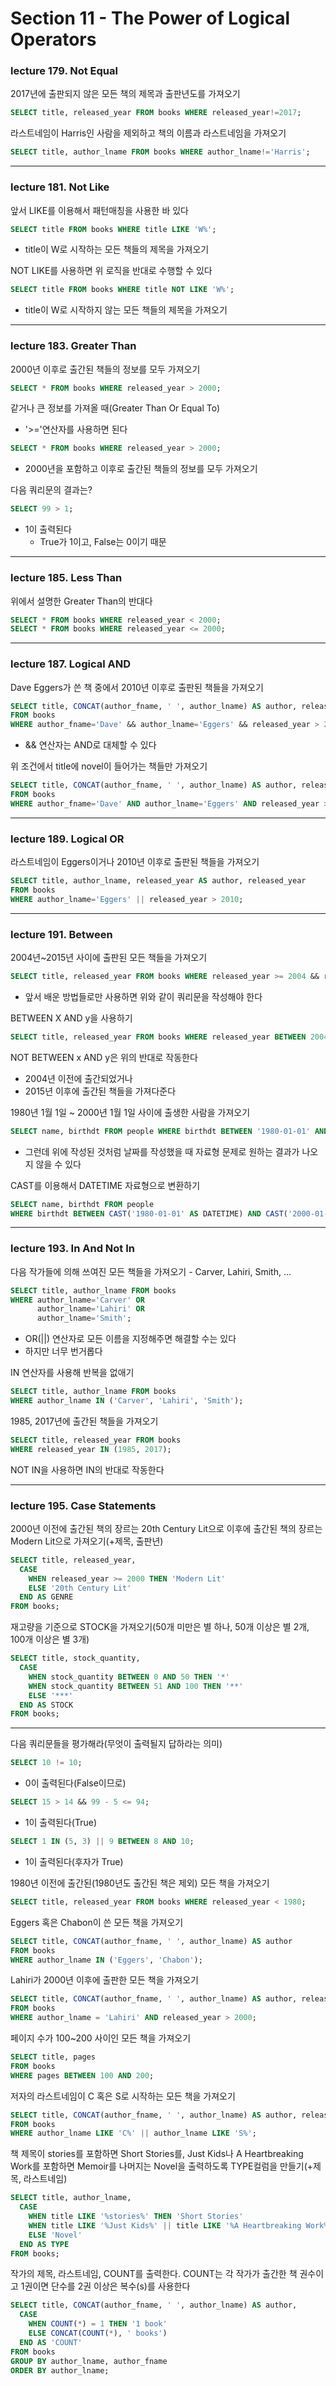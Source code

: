 # Section 11 - The Power of Logical Operators

### lecture 179. Not Equal

2017년에 출판되지 않은 모든 책의 제목과 출판년도를 가져오기
```sql
SELECT title, released_year FROM books WHERE released_year!=2017;
```

라스트네임이 Harris인 사람을 제외하고 책의 이름과 라스트네임을 가져오기
```sql
SELECT title, author_lname FROM books WHERE author_lname!='Harris';
```

---

### lecture 181. Not Like

앞서 LIKE를 이용해서 패턴매칭을 사용한 바 있다
```sql
SELECT title FROM books WHERE title LIKE 'W%';
```
* title이 W로 시작하는 모든 책들의 제목을 가져오기

NOT LIKE를 사용하면 위 로직을 반대로 수행할 수 있다
```sql
SELECT title FROM books WHERE title NOT LIKE 'W%';
```
* title이 W로 시작하지 않는 모든 책들의 제목을 가져오기

---

### lecture 183. Greater Than

2000년 이후로 출간된 책들의 정보를 모두 가져오기
```sql
SELECT * FROM books WHERE released_year > 2000;
```

같거나 큰 정보를 가져올 때(Greater Than Or Equal To)
* '>='연산자를 사용하면 된다
```sql
SELECT * FROM books WHERE released_year > 2000;
```
* 2000년을 포함하고 이후로 출간된 책들의 정보를 모두 가져오기

다음 쿼리문의 결과는?
```sql
SELECT 99 > 1;
```
* 1이 출력된다
  - True가 1이고, False는 0이기 때문

---

### lecture 185. Less Than

위에서 설명한 Greater Than의 반대다
```sql
SELECT * FROM books WHERE released_year < 2000;
SELECT * FROM books WHERE released_year <= 2000;
```

---

### lecture 187. Logical AND

Dave Eggers가 쓴 책 중에서 2010년 이후로 출판된 책들을 가져오기
```sql
SELECT title, CONCAT(author_fname, ' ', author_lname) AS author, released_year
FROM books
WHERE author_fname='Dave' && author_lname='Eggers' && released_year > 2010;
```
* && 연산자는 AND로 대체할 수 있다

위 조건에서 title에 novel이 들어가는 책들만 가져오기
```sql
SELECT title, CONCAT(author_fname, ' ', author_lname) AS author, released_year
FROM books
WHERE author_fname='Dave' AND author_lname='Eggers' AND released_year > 2010 AND title LIKE '%novel%';
```

---

### lecture 189. Logical OR

라스트네임이 Eggers이거나 2010년 이후로 출판된 책들을 가져오기
```sql
SELECT title, author_lname, released_year AS author, released_year
FROM books
WHERE author_lname='Eggers' || released_year > 2010;
```

---

### lecture 191. Between

2004년~2015년 사이에 출판된 모든 책들을 가져오기
```sql
SELECT title, released_year FROM books WHERE released_year >= 2004 && released_year <= 2015;
```
* 앞서 배운 방법들로만 사용하면 위와 같이 쿼리문을 작성해야 한다

BETWEEN X AND y을 사용하기
```sql
SELECT title, released_year FROM books WHERE released_year BETWEEN 2004 AND 2015;
```

NOT BETWEEN x AND y은 위의 반대로 작동한다
* 2004년 이전에 출간되었거나
* 2015년 이후에 출간된 책들을 가져다준다

1980년 1월 1일 ~ 2000년 1월 1일 사이에 출생한 사람을 가져오기
```sql
SELECT name, birthdt FROM people WHERE birthdt BETWEEN '1980-01-01' AND '2000-01-01';
```
* 그런데 위에 작성된 것처럼 날짜를 작성했을 때 자료형 문제로 원하는 결과가 나오지 않을 수 있다

CAST를 이용해서 DATETIME 자료형으로 변환하기
```sql
SELECT name, birthdt FROM people 
WHERE birthdt BETWEEN CAST('1980-01-01' AS DATETIME) AND CAST('2000-01-01' AS DATETIME);
```

---

### lecture 193. In And Not In

다음 작가들에 의해 쓰여진 모든 책들을 가져오기 - Carver, Lahiri, Smith, ...
```sql
SELECT title, author_lname FROM books 
WHERE author_lname='Carver' OR
      author_lname='Lahiri' OR
      author_lname='Smith';
```
* OR(||) 연산자로 모든 이름을 지정해주면 해결할 수는 있다
* 하지만 너무 번거롭다

IN 연산자를 사용해 반복을 없애기
```sql
SELECT title, author_lname FROM books
WHERE author_lname IN ('Carver', 'Lahiri', 'Smith');
```

1985, 2017년에 출간된 책들을 가져오기
```sql
SELECT title, released_year FROM books
WHERE released_year IN (1985, 2017);
```

NOT IN을 사용하면 IN의 반대로 작동한다

---

### lecture 195. Case Statements

2000년 이전에 출간된 책의 장르는 20th Century Lit으로 이후에 출간된 책의 장르는 Modern Lit으로 가져오기(+제목, 출판년)
```sql
SELECT title, released_year, 
  CASE
    WHEN released_year >= 2000 THEN 'Modern Lit'
    ELSE '20th Century Lit' 
  END AS GENRE
FROM books;
```

재고량을 기준으로 STOCK을 가져오기(50개 미만은 별 하나, 50개 이상은 별 2개, 100개 이상은 별 3개)
```sql
SELECT title, stock_quantity,
  CASE
    WHEN stock_quantity BETWEEN 0 AND 50 THEN '*'
    WHEN stock_quantity BETWEEN 51 AND 100 THEN '**'
    ELSE '***'
  END AS STOCK
FROM books;
```

---

다음 쿼리문들을 평가해라(무엇이 출력될지 답하라는 의미)
```sql
SELECT 10 != 10;
```
* 0이 출력된다(False이므로)

```sql
SELECT 15 > 14 && 99 - 5 <= 94;
```
* 1이 출력된다(True)

```sql
SELECT 1 IN (5, 3) || 9 BETWEEN 8 AND 10;
```
* 1이 출력된다(후자가 True)

1980년 이전에 출간된(1980년도 출간된 책은 제외) 모든 책을 가져오기
```sql
SELECT title, released_year FROM books WHERE released_year < 1980;
```

Eggers 혹은 Chabon이 쓴 모든 책을 가져오기
```sql
SELECT title, CONCAT(author_fname, ' ', author_lname) AS author
FROM books 
WHERE author_lname IN ('Eggers', 'Chabon');
```

Lahiri가 2000년 이후에 출판한 모든 책을 가져오기
```sql
SELECT title, CONCAT(author_fname, ' ', author_lname) AS author, released_year
FROM books
WHERE author_lname = 'Lahiri' AND released_year > 2000;
```

페이지 수가 100~200 사이인 모든 책을 가져오기
```sql
SELECT title, pages
FROM books
WHERE pages BETWEEN 100 AND 200;
```

저자의 라스트네임이 C 혹은 S로 시작하는 모든 책을 가져오기
```sql
SELECT title, CONCAT(author_fname, ' ', author_lname) AS author, released_year
FROM books
WHERE author_lname LIKE 'C%' || author_lname LIKE 'S%';
```

책 제목이 stories를 포함하면 Short Stories를, Just Kids나 A Heartbreaking Work를 포함하면 Memoir를 나머지는 Novel을 출력하도록 TYPE컬럼을 만들기(+제목, 라스트네임)
```sql
SELECT title, author_lname,
  CASE 
    WHEN title LIKE '%stories%' THEN 'Short Stories'
    WHEN title LIKE '%Just Kids%' || title LIKE '%A Heartbreaking Work%' THEN 'Memoir'
    ELSE 'Novel'
  END AS TYPE
FROM books;
```

작가의 제목, 라스트네임, COUNT를 출력한다. COUNT는 각 작가가 출간한 책 권수이고 1권이면 단수를 2권 이상은 복수(s)를 사용한다
```sql
SELECT title, CONCAT(author_fname, ' ', author_lname) AS author,
  CASE
    WHEN COUNT(*) = 1 THEN '1 book'
    ELSE CONCAT(COUNT(*), ' books')
  END AS 'COUNT'
FROM books
GROUP BY author_lname, author_fname
ORDER BY author_lname;
```